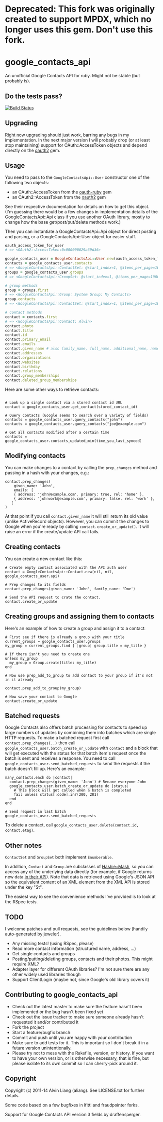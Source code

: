 # Deprecated: This fork was originally created to support MPDX, which no longer uses this gem. Don't use this fork.

# google_contacts_api

An unofficial Google Contacts API for ruby. Might not be stable (but probably is).

## Do the tests pass?

[![Build Status](https://travis-ci.org/aliang/google_contacts_api.png)](https://travis-ci.org/aliang/google_contacts_api)

## Upgrading

Right now upgrading should just work, barring any bugs in my implementation. In the next major version I will probably drop (or at least stop maintaining) support for OAuth::AccessToken objects and depend directly on the [oauth2](https://github.com/intridea/oauth2) gem.

## Usage

You need to pass to the `GoogleContactsApi::User` constructor one of the following two objects:

* an OAuth::AccessToken from the [oauth-ruby](https://github.com/oauth/oauth-ruby) gem
* an OAuth2::AccessToken from the [oauth2](https://github.com/intridea/oauth2) gem

See their respective documentation for details on how to get this object. (I'm guessing there would be a few changes in implementation details of the GoogleContactsApi::Api class if you use another OAuth library, mostly to change how the base get/post/put/delete methods work.)

Then you can instantiate a GoogleContactsApi::Api object for direct posting and parsing, or a
GoogleContactsApi::User object for easier stuff.

```ruby
oauth_access_token_for_user
# => <OAuth2::AccessToken:0x000000029a69d36>

google_contacts_user = GoogleContactsApi::User.new(oauth_access_token_for_user)
contacts = google_contacts_user.contacts
# => <GoogleContactsApi::ContactSet: @start_index=1, @items_per_page=100000, @total_results=638>
groups = google_contacts_user.groups
# => <GoogleContactsApi::GroupSet: @start_index=1, @items_per_page=100000, @total_results=8>

# group methods
group = groups.first
# => <GoogleContactsApi::Group: System Group: My Contacts>
group.contacts
# => <GoogleContactsApi::ContactSet: @start_index=1, @items_per_page=100000, @total_results=20>

# contact methods
contact = contacts.first
# => <GoogleContactsApi::Contact: Alvin>
contact.photo
contact.title
contact.id
contact.primary_email
contact.emails
contact.given_name # also family_name, full_name, additional_name, name_prefix, name_suffix
contact.addresses
contact.organizations
contact.websites
contact.birthday
contact.relations
contact.group_memberships
contact.deleted_group_memberships
```

Here are some other ways to retrieve contacts:
```

# Look up a single contact via a stored contact id URL
contact = google_contacts_user.get_contact(stored_contact_id)

# Query contacts (Google seems to search over a variety of fields)
contacts = google_contacts_user.query_contacts("john")
contacts = google_contacts_user.query_contacts("joe@example.com")

# Get all contacts modified after a certain time
contacts = google_contacts_user.contacts_updated_min(time_you_last_synced)

```

## Modifying contacts

You can make changes to a contact by calling the `prep_changes` method and passing in a hash with your changes, e.g.:

```
contact.prep_changes(
	given_name: 'John',
	emails: [
  	{ address: 'john@example.com', primary: true, rel: 'home' },
    { address: 'johnwork@example.com', primary: false, rel: 'work' },
   ]
)
```

At that point if you call `contact.given_name` it will still return its old value (unlike ActiveRecord objects). However, you can commit the changes to Google when you're ready by calling `contact.create_or_update()`. It will raise an error if the create/update API call fails.

## Creating contacts

You can create a new contact like this:

```
# Create empty contact associated with the API auth user
contact = GoogleContactsApi::Contact.new(nil, nil, google_contacts_user.api)

# Prep changes to its fields
contact.prep_changes(given_name: 'John', family_name: 'Doe')

# Send the API request to crate the contact.
contact.create_or_update
```

## Creating groups and assigning them to contacts

Here's an example of how to create a group and assign it to a contact:

```
# First see if there is already a group with your title
current_groups = google_contacts_user.groups
my_group = current_groups.find { |group| group.title = my_title }

# If there isn't you need to create one
unless my_group
  my_group = Group.create(title: my_title)
end

# Now use prep_add_to_group to add contact to your group if it's not in it already

contact.prep_add_to_group(my_group)

# Now save your contact to Google
contact.create_or_update
```

## Batched requests

Google Contacts also offers batch processing for contacts to speed up large numbers of updates by combining them into batches which are single HTTP requests. To make a batched request first call `contact.prep_changes(..)` then call `google_contacts_user.batch_create_or_update` with `contact` and a block that will get executed with the status for that batch item's request once the batch is sent and receives a response. You need to call `google_contacts_user.send_batched_requests` to send the requests if the batch doesn't fill up. Here's an example:

```
many_contacts.each do |contact|
  contact.prep_changes(given_name: 'John') # Rename everyone John
  google_contacts_user.batch_create_or_update do |status|
    # This block will get called when a batch is completed
    fail unless status[:code].in?(200, 201)
  end
end

# Send request in last batch
google_contacts_user.send_batched_requests
```

To delete a contact, call `google_contacts_user.delete(contact.id, contact.etag)`.


## Other notes

`ContactSet` and `GroupSet` both implement `Enumberable`.

In addition, `Contact` and `Group` are subclasses of [Hashie::Mash](https://github.com/intridea/hashie), so you can access any of the underlying data directly (for example, if Google returns new data [in their API](https://developers.google.com/google-apps/contacts/v3/)). Note that data is retrieved using Google's JSON API so the equivalent content of an XML element from the XML API is stored under the key "$t".

The easiest way to see the convenience methods I've provided is to look at the RSpec tests.

## TODO

I welcome patches and pull requests, see the guidelines below (handily auto-generated
by jeweler).

* Any missing tests! (using RSpec, please)
* Read more contact information (structured name, address, ...)
* Get single contacts and groups
* Posting/putting/deleting groups, contacts and their photos. This might require XML?
* Adapter layer for different OAuth libraries? I'm not sure there are any other widely used libraries though
* Support ClientLogin (maybe not, since Google's old library covers it)

## Contributing to google_contacts_api
 
* Check out the latest master to make sure the feature hasn't been implemented or the bug hasn't been fixed yet
* Check out the issue tracker to make sure someone already hasn't requested it and/or contributed it
* Fork the project
* Start a feature/bugfix branch
* Commit and push until you are happy with your contribution
* Make sure to add tests for it. This is important so I don't break it in a future version unintentionally.
* Please try not to mess with the Rakefile, version, or history. If you want to have your own version, or is otherwise necessary, that is fine, but please isolate to its own commit so I can cherry-pick around it.

## Copyright

Copyright (c) 2011-14 Alvin Liang (aliang). See LICENSE.txt for further details.

Some code based on a few bugfixes in lfittl and fraudpointer forks.

Support for Google Contacts API version 3 fields by draffensperger.
